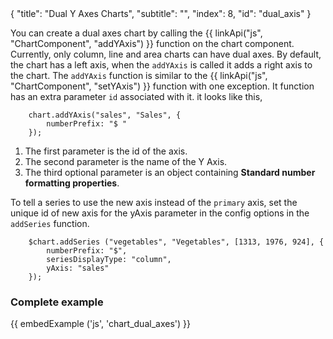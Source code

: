 <meta>
{
    "title": "Dual Y Axes Charts",
    "subtitle": "",
    "index": 8,
    "id": "dual_axis"
}
</meta>

You can create a dual axes chart by calling the {{ linkApi("js", "ChartComponent", "addYAxis") }} function on the chart component. Currently, only column, line and area charts can have dual axes. By default, the chart has a left axis, when the `addYAxis` is called it adds a right axis to the chart. The `addYAxis` function is similar to the {{ linkApi("js", "ChartComponent", "setYAxis") }} function with one exception. It function has an extra parameter `id` associated with it. it looks like this,

~~~
    chart.addYAxis("sales", "Sales", {
        numberPrefix: "$ "
    });
~~~
1. The first parameter is the id of the axis.
1. The second parameter is the name of the Y Axis.
2. The third optional parameter is an object containing **Standard number formatting properties**.

To tell a series to use the new axis instead of the `primary` axis, set the unique id of new axis for the yAxis parameter in the config options in the `addSeries` function.

~~~
    $chart.addSeries ("vegetables", "Vegetables", [1313, 1976, 924], {
        numberPrefix: "$",
        seriesDisplayType: "column",
        yAxis: "sales"
    });
~~~

### Complete example

{{ embedExample ('js', 'chart_dual_axes') }}
